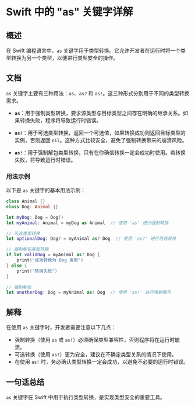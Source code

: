 <!--
Meta Description: # Swift 中的 "as" 关键字详解 ## 概述 在 Swift 编程语言中，`as` 关键字用于类型转换。它允许开发者在运行时将一个类型转换为另一个类型，以便进行类型安全的操作。 ## 文档 `as` 关键字主要有三种用法：`as`、`as?` 和 `as!`。这三种形式分别用于不同的类型转...
Meta Keywords: dog, let, swift, animal, myanimal
-->

# Swift 中的 "as" 关键字详解

## 概述
在 Swift 编程语言中，`as` 关键字用于类型转换。它允许开发者在运行时将一个类型转换为另一个类型，以便进行类型安全的操作。

## 文档
`as` 关键字主要有三种用法：`as`、`as?` 和 `as!`。这三种形式分别用于不同的类型转换需求。

- **`as`**：用于强制类型转换，要求源类型与目标类型之间存在明确的继承关系。如果转换失败，程序将导致运行时错误。
  
- **`as?`**：用于可选类型转换，返回一个可选值，如果转换成功则返回目标类型的实例，否则返回 `nil`。这种方式比较安全，避免了强制转换带来的崩溃风险。

- **`as!`**：用于强制解包类型转换，只有在你确信转换一定会成功时使用。若转换失败，将导致运行时错误。

### 用法示例
以下是 `as` 关键字的基本用法示例：

```swift
class Animal {}
class Dog: Animal {}

let myDog: Dog = Dog()
let myAnimal: Animal = myDog as Animal  // 使用 'as' 进行强制转换

// 可选类型转换
let optionalDog: Dog? = myAnimal as? Dog  // 使用 'as?' 进行可选转换

// 强制解包类型转换
if let validDog = myAnimal as? Dog {
    print("成功转换为 Dog 类型")
} else {
    print("转换失败")
}

// 强制解包
let anotherDog: Dog = myAnimal as! Dog  // 使用 'as!' 进行强制解包
```

## 解释
在使用 `as` 关键字时，开发者需要注意以下几点：

- 强制转换（使用 `as` 或 `as!`）必须确保类型兼容性，否则程序将在运行时崩溃。
- 可选转换（使用 `as?`）更为安全，建议在不确定类型关系的情况下使用。
- 在使用 `as!` 时，务必确认类型转换一定会成功，以避免不必要的运行时错误。

## 一句话总结
`as` 关键字在 Swift 中用于执行类型转换，是实现类型安全的重要工具。